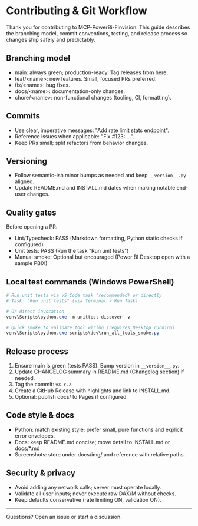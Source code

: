 # Contributing & Git Workflow

Thank you for contributing to MCP-PowerBi-Finvision. This guide describes the branching model, commit conventions, testing, and release process so changes ship safely and predictably.

## Branching model

- main: always green; production-ready. Tag releases from here.
- feat/\<name\>: new features. Small, focused PRs preferred.
- fix/\<name\>: bug fixes.
- docs/\<name\>: documentation-only changes.
- chore/\<name\>: non-functional changes (tooling, CI, formatting).

## Commits

- Use clear, imperative messages: "Add rate limit stats endpoint".
- Reference issues when applicable: "Fix #123: ...".
- Keep PRs small; split refactors from behavior changes.

## Versioning

- Follow semantic-ish minor bumps as needed and keep `__version__.py` aligned.
- Update README.md and INSTALL.md dates when making notable end-user changes.

## Quality gates

Before opening a PR:

- Lint/Typecheck: PASS (Markdown formatting, Python static checks if configured)
- Unit tests: PASS (Run the task "Run unit tests")
- Manual smoke: Optional but encouraged (Power BI Desktop open with a sample PBIX)

## Local test commands (Windows PowerShell)

```powershell
# Run unit tests via VS Code task (recommended) or directly
# Task: "Run unit tests" (via Terminal > Run Task)

# Or direct invocation
venv\Scripts\python.exe -m unittest discover -v

# Quick smoke to validate tool wiring (requires Desktop running)
venv\Scripts\python.exe scripts\dev\run_all_tools_smoke.py
```

## Release process

1. Ensure main is green (tests PASS). Bump version in `__version__.py`.
2. Update CHANGELOG summary in README.md (Changelog section) if needed.
3. Tag the commit: `vX.Y.Z`.
4. Create a GitHub Release with highlights and link to INSTALL.md.
5. Optional: publish docs/ to Pages if configured.

## Code style & docs

- Python: match existing style; prefer small, pure functions and explicit error envelopes.
- Docs: keep README.md concise; move detail to INSTALL.md or docs/*.md
- Screenshots: store under docs/img/ and reference with relative paths.

## Security & privacy

- Avoid adding any network calls; server must operate locally.
- Validate all user inputs; never execute raw DAX/M without checks.
- Keep defaults conservative (rate limiting ON, validation ON).

---

Questions? Open an issue or start a discussion.
